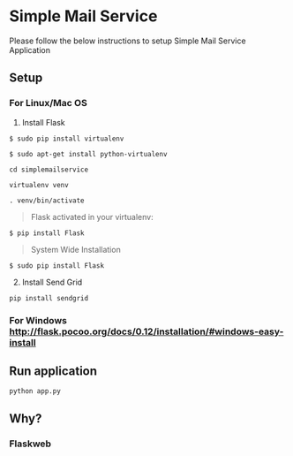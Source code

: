 # Simple Mail Service
Please follow the below instructions to setup Simple Mail Service Application
## Setup 
   
   ### For Linux/Mac OS 
   
   1. Install Flask 
   
   ```   
   $ sudo pip install virtualenv
   ```
   ```
   $ sudo apt-get install python-virtualenv
   ```
   ```
   cd simplemailservice
   ```
   ```
   virtualenv venv
   ```
   ```
   . venv/bin/activate
   ```
   > Flask activated in your virtualenv:
   ```
   $ pip install Flask
   ```
   > System Wide Installation
   ```
   $ sudo pip install Flask
   ```
   2. Install Send Grid
   ```
   pip install sendgrid
   ```

   
### For Windows http://flask.pocoo.org/docs/0.12/installation/#windows-easy-install
   

   ## Run application
   `python app.py`

## Why?
### Flaskweb
